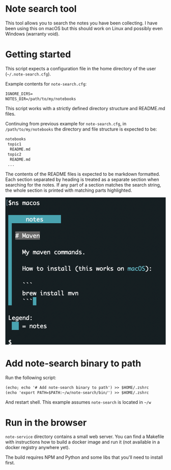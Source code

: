 # Note search tool

This tool allows you to search the notes you have been collecting. I have been using this on macOS but this should work on Linux and possibly even Windows (warranty void).

# Getting started

This script expects a configuration file in the home directory of the user (`~/.note-search.cfg`). 

Example contents for `note-search.cfg`:

```
IGNORE_DIRS=
NOTES_DIR=/path/to/my/notebooks
```

This script works with a strictly defined directory structure and README.md files. 

Continuing from previous example for `note-search.cfg`, in `/path/to/my/notebooks` the directory and file structure is expected to be: 

```
notebooks
 topic1
  README.md
 topic2
  README.md
 ...
```

The contents of the README files is expected to be markdown formatted. Each section separated by heading is treated as a separate section when searching for the notes. If any part of a section matches the search string, the whole section is printed with matching parts highlighted. 

![alt text](screenshot.png)


# Add note-search binary to path

Run the following script: 
```
(echo; echo '# Add note-search binary to path') >> $HOME/.zshrc
(echo 'export PATH=$PATH:~/w/note-search/bin/') >> $HOME/.zshrc
```

And restart shell. This example assumes `note-search` is located in `~/w`

# Run in the browser

`note-service` directory contains a small web server. You can find a Makefile with instructions how to build a docker image and run it (not available in a docker registry anywhere yet). 

The build requires NPM and Python and some libs that you'll need to install first.